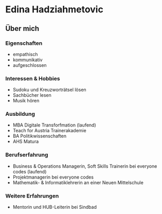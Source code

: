 # Edina Hadziahmetovic

## Über mich

### Eigenschaften

- empathisch
- kommunikativ
- aufgeschlossen

### Interessen & Hobbies

- Sudoku und Kreuzworträtsel lösen
- Sachbücher lesen
- Musik hören

### Ausbildung

- MBA Digitale Transforfmation (laufend)
- Teach for Austria Trainerakademie
- BA Politikwissenschaften
- AHS Matura

### Berufserfahrung

- Business & Operations Managerin, Soft Skills Trainerin bei everyone codes (laufend)
- Projektmanagerin bei everyone codes
- Mathematik- & Informatiklehrerin an einer Neuen Mittelschule

### Weitere Erfahrungen

- Mentorin und HUB-Leiterin bei Sindbad 
